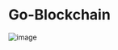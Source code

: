 # Go-Blockchain

![image](https://github.com/Rahul-Prasad-07/Go-Blockchain/assets/99068989/c5b421b0-1c25-428b-acfd-b3dd11e83089)
